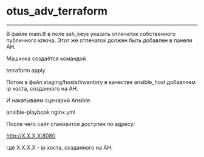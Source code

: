 # otus_adv_terraform

____________________________________

В файле main.tf в поле ssh_keys указать отпечаток собственного публичного ключа. Этот же отпечаток должен быть добавлен в панели AH.

Машинка создаётся командой 

terraform apply

Потом в файл staging/hosts/inventory в качестве ansible_host добавляем ip хоста, созданного на AH.

И накатываем сценарий Ansible:

ansible-playbook nginx.yml

После чего сайт становится доступен по адресу:

http://X.X.X.X:8080

где X.X.X.X - ip хоста, созданного на AH.


 
